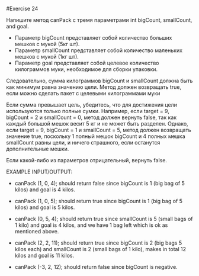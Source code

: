 #Exercise 24

Напишите метод canPack с тремя параметрами int bigCount, smallCount, and goal.

- Параметр bigCount представляет собой количество больших мешков с мукой (5кг шт).
- Параметр smallCount представляет собой количество маленьких мешков с мукой (1кг шт).
- Параметр goal представляет собой целевое количество килограммов муки, необходимое для сборки упаковки.

Следовательно, сумма килограммов bigCount и smallCount должна быть как минимум равна значению цели. Метод должен возвращать true, если можно сделать пакет с целевыми килограммами муки

Если сумма превышает цель, убедитесь, что для достижения цели используются только полные сумки. Например, если target = 9, bigCount = 2 и smallCount = 0, метод должен вернуть false, так как каждый большой мешок весит 5 кг и не может быть разделен. Однако, если target = 9, bigCount = 1 и smallCount = 5, метод должен возвращать значение true, поскольку 1 полный мешок bigCount и 4 полных мешка smallCount равны цели, и ничего страшного, если останутся дополнительные мешки.

Если какой-либо из параметров отрицательный, вернуть false.

EXAMPLE INPUT/OUTPUT:

* canPack (1, 0, 4); should return false since bigCount is 1 (big bag of 5 kilos) and goal is 4 kilos.

* canPack (1, 0, 5); should return true since bigCount is 1 (big bag of 5 kilos) and goal is 5 kilos.

* canPack (0, 5, 4); should return true since smallCount is 5 (small bags of 1 kilo) and goal is 4 kilos, and we have 1 bag left which is ok as mentioned above.

* canPack (2, 2, 11); should return true since bigCount is 2 (big bags 5 kilos each) and smallCount is 2 (small bags of 1 kilo), makes in total 12 kilos and goal is 11 kilos.

* canPack (-3, 2, 12); should return false since bigCount is negative.

